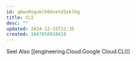```yaml
---
id: q8wu9sguklh0dvetd3xklhg
title: CLI
desc: ""
updated: 2024-12-15T22:35
created: 1647858918418
---
```


Seel Also [[engineering.Cloud.Google Cloud.CLI]]


